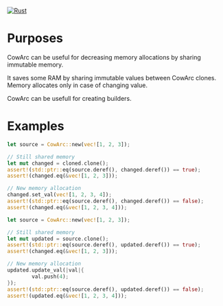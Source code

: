 [![Rust](https://github.com/DevNulPavel/cow_arc/actions/workflows/rust.yml/badge.svg)](https://github.com/DevNulPavel/cow_arc/actions/workflows/rust.yml)

# Purposes 

CowArc can be useful for decreasing memory allocations by sharing immutable memory.

It saves some RAM by sharing immutable values between CowArc clones.
Memory allocates only in case of changing value.

CowArc can be usefull for creating builders.

# Examples

```rust
let source = CowArc::new(vec![1, 2, 3]);

// Still shared memory
let mut changed = cloned.clone();
assert!(std::ptr::eq(source.deref(), changed.deref()) == true);
assert!(changed.eq(&vec![1, 2, 3]));

// New memory allocation
changed.set_val(vec![1, 2, 3, 4]);
assert!(std::ptr::eq(source.deref(), changed.deref()) == false);
assert!(changed.eq(&vec![1, 2, 3, 4]));
```

```rust
let source = CowArc::new(vec![1, 2, 3]);

// Still shared memory
let mut updated = source.clone();
assert!(std::ptr::eq(source.deref(), updated.deref()) == true);
assert!(changed.eq(&vec![1, 2, 3]));

// New memory allocation
updated.update_val(|val|{
        val.push(4);
});
assert!(std::ptr::eq(source.deref(), updated.deref()) == false);
assert!(updated.eq(&vec![1, 2, 3, 4]));
```
